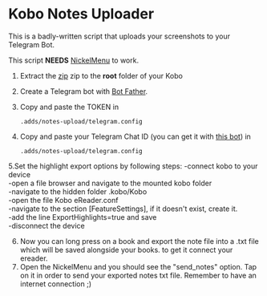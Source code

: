 # Kobo Notes Uploader

This is a badly-written script that uploads your screenshots to your Telegram Bot.

This script **NEEDS**  [NickelMenu](https://github.com/pgaskin/NickelMenu) to work.

1. Extract the [zip](https://github.com/luke-gto/kobo-screenshot-uploader/releases/) zip to the **root** folder of your Kobo

2. Create a Telegram bot with [Bot Father](https://t.me/BotFather).

3. Copy and paste  the TOKEN in 

   ```.adds/notes-upload/telegram.config```
	
4. Copy and paste your Telegram Chat ID (you can get it with [this bot](https://t.me/getmyid_bot)) in

   ```.adds/notes-upload/telegram.config```
	
5.Set the highlight export options by following steps:
    -connect kobo to your device  
    -open a file browser and navigate to the mounted kobo folder  
    -navigate to the hidden folder .kobo/Kobo  
    -open the file Kobo eReader.conf  
    -navigate to the section [FeatureSettings], if it doesn't exist, create it.  
    -add the line ExportHighlights=true and save  
    -disconnect the device  

6. Now you can long press on a book and export the note file into a .txt file which will be saved alongside your books. to get it connect your ereader.
7. Open the NickelMenu and you should see the "send_notes" option. Tap on it in order to send your exported notes txt file. Remember to have an internet connection ;) 

